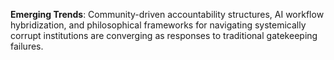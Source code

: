 **Emerging Trends**: Community-driven accountability structures, AI workflow hybridization, and philosophical frameworks for navigating systemically corrupt institutions are converging as responses to traditional gatekeeping failures.
